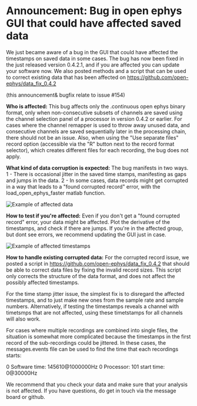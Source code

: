 
# Announcement: Bug in open ephys GUI that could have affected saved data

We just became aware of a bug in the GUI that could have affected the timestamps on saved data in some cases. The bug has now been fixed in the just released version 0.4.2.1, and if you are affected you can update your software now. We also posted methods and a script that can be used to correct existing data that has been affected on https://github.com/open-ephys/data_fix_0.4.2

(this announcement& bugfix relate to issue #154)

__Who is affected:__
This bug affects only the .continuous open ephys binary format, only when non-consecutive subsets of channels are saved using the channel selection panel of a processor in version 0.4.2 or earlier. For cases where the channel remapper is used to throw away unused data, and consecutive channels are saved sequentially later in the processing chain, there should not be an issue. Also, when using the "Use separate files" record option (accessible via the "R" button next to the record format selector), which creates different files for each recording, the bug does not apply.

__What kind of data corruption is expected:__
The bug manifests in two ways. 1 - There is occasional jitter in the saved time stamps, manifesting as gaps and jumps in the data. 2 - In some cases, data records might get corrupted in a way that leads to a "found corrupted record" error, with the load_open_ephys_faster matlab function.

![Example of affected data](https://raw.githubusercontent.com/open-ephys/data_fix_0.4.2/master/example_issue_data.png)

__How to test if you're affected:__
Even if you don't get a "found corrupted record" error, your data might be affected. Plot the derivative of the timestamps, and check if there are jumps. If you're in the affected group, but dont see errors, we recommend updating the GUI just in case.

![Example of affected timestamps](https://raw.githubusercontent.com/open-ephys/data_fix_0.4.2/master/example_issue_timestamps.png)

__How to handle existing corrupted data:__
For the corrupted record issue, we posted a script in https://github.com/open-ephys/data_fix_0.4.2 that should be able to correct data files by fixing the invalid record sizes. This script only corrects the structure of the data format, and does not affect the possibly affected timestamps.

For the time stamp jitter issue, the simplest fix is to disregard the affected timestamps, and to just make new ones from the sample rate and sample numbers. Alternatively, if testing the timestamps reveals a channel with timetsmps that are not affected, using these timetstamps for all channels will also work. 

For cases where multiple recordings are combined into single files, the situation is somewhat more complicated because the timestamps in the first record of the sub-recordings could be jittered. In these cases, the messages.events file can be used to find the time that each recordings starts:

0 Software time: 145610@1000000Hz
0 Processor: 101 start time: 0@30000Hz

We recommend that you check your data and make sure that your analysis is not affected. If you have questions, do get in touch via the message board or github.










